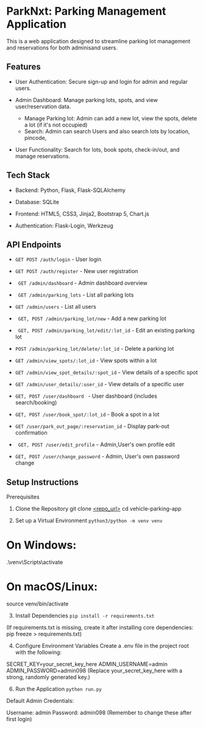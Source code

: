 # ParkNxt: Parking Management Application
This is a web application designed to streamline parking lot management and reservations for both adminisand users.

## Features
- User Authentication: Secure sign-up and login for admin and regular users.

- Admin Dashboard: Manage parking lots, spots, and view user/reservation data.
   - Manage Parking lot: Admin can add a new lot, view the spots, delete a lot (if it's not occupied)
   - Search: Admin can search Users and also search lots by location, pincode,

- User Functionality: Search for lots, book spots, check-in/out, and manage reservations.

## Tech Stack

- Backend: Python, Flask, Flask-SQLAlchemy

- Database: SQLite

- Frontend: HTML5, CSS3, Jinja2, Bootstrap 5, Chart.js

- Authentication: Flask-Login, Werkzeug

## API Endpoints


- ``GET POST /auth/login`` - User login
- ```GET POST /auth/register``` - New user registration
- ``` GET /admin/dashboard``` - Admin dashboard overview
- ``` GET /admin/parking_lots``` - List all parking lots
- ```GET /admin/users``` - List all users
- ``` GET, POST /admin/parking_lot/new``` - Add a new parking lot
- ``` GET, POST /admin/parking_lot/edit/:lot_id``` - Edit an existing parking lot
- ```POST /admin/parking_lot/delete/:lot_id```  - Delete a parking lot
- ```GET /admin/view_spots/:lot_id``` - View spots within a lot
- ```GET /admin/view_spot_details/:spot_id``` - View details of a specific spot
- ```GET /admin/user_details/:user_id``` - View details of a specific user

- ```GET, POST /user/dashboard ``` - User dashboard (includes search/booking)
-  ```GET, POST /user/book_spot/:lot_id``` - Book a spot in a lot
- ```GET /user/park_out_page/:reservation_id``` -  Display park-out confirmation

- ``` GET, POST /user/edit_profile``` - Admin,User's own profile edit
- ```GET, POST /user/change_password``` - Admin, User's own password change


## Setup Instructions


Prerequisites
1. Clone the Repository
git clone [<repo_url>](https://github.com/22f3001809/vehicle-parking-app.git)
cd vehicle-parking-app

2. Set up a Virtual Environment
```python3/python -m venv venv```
# On Windows:
.\venv\Scripts\activate
# On macOS/Linux:
source venv/bin/activate

3. Install Dependencies
```pip install -r requirements.txt```

(If requirements.txt is missing, create it after installing core dependencies: pip freeze > requirements.txt)

4. Configure Environment Variables
Create a .env file in the project root with the following:

SECRET_KEY=your_secret_key_here
ADMIN_USERNAME=admin
ADMIN_PASSWORD=admin098
(Replace your_secret_key_here with a strong, randomly generated key.)

6. Run the Application
```python run.py```

Default Admin Credentials:

Username: admin
Password: admin098
(Remember to change these after first login)